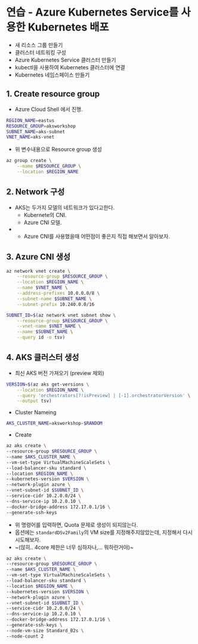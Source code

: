 # 연습 - Azure Kubernetes Service를 사용한 Kubernetes 배포
- 새 리소스 그룹 만들기
- 클러스터 네트워킹 구성
- Azure Kubernetes Service 클러스터 만들기
- kubectl을 사용하여 Kubernetes 클러스터에 연결
- Kubernetes 네임스페이스 만들기

## 1. Create resource group
- Azure Cloud Shell 에서 진행.
```bash
REGION_NAME=eastus
RESOURCE_GROUP=aksworkshop
SUBNET_NAME=aks-subnet
VNET_NAME=aks-vnet
```
- 위 변수내용으로 Resource group 생성
```bash
az group create \
    --name $RESOURCE_GROUP \
    --location $REGION_NAME
```

## 2. Network 구성
- AKS는 두가지 모델의 네트워크가 있다고한다.
  - Kubernete의 CNI.
  - Azure CNI 모델.
- * Azure CNI를 사용했을때 어떤점이 좋은지 직접 해보면서 알아보자.

## 3. Azure CNI 생성
```bash
az network vnet create \
    --resource-group $RESOURCE_GROUP \
    --location $REGION_NAME \
    --name $VNET_NAME \
    --address-prefixes 10.0.0.0/8 \
    --subnet-name $SUBNET_NAME \
    --subnet-prefix 10.240.0.0/16

SUBNET_ID=$(az network vnet subnet show \
    --resource-group $RESOURCE_GROUP \
    --vnet-name $VNET_NAME \
    --name $SUBNET_NAME \
    --query id -o tsv)
```

## 4. AKS 클러스터 생성
- 최신 AKS 버전 가져오기 (preview 제외)
```bash
VERSION=$(az aks get-versions \
    --location $REGION_NAME \
    --query 'orchestrators[?!isPreview] | [-1].orchestratorVersion' \
    --output tsv)
```
- Cluster Nameing
```bash
AKS_CLUSTER_NAME=aksworkshop-$RANDOM
```
- Create
```bash
az aks create \
--resource-group $RESOURCE_GROUP \
--name $AKS_CLUSTER_NAME \
--vm-set-type VirtualMachineScaleSets \
--load-balancer-sku standard \
--location $REGION_NAME \
--kubernetes-version $VERSION \
--network-plugin azure \
--vnet-subnet-id $SUBNET_ID \
--service-cidr 10.2.0.0/24 \
--dns-service-ip 10.2.0.10 \
--docker-bridge-address 172.17.0.1/16 \
--generate-ssh-keys
```
- 위 명령어를 입력하면, Quota 문제로 생성이 되지않는다.
- 옵션에는 `standardDSv2Family`의 VM size를 지정해주지않았는데, 지정해서 다시 시도해보자.
- ~(않히.. 4core 제한은 너무 심하자나,... 뭐하란거야)~
```bash
az aks create \
--resource-group $RESOURCE_GROUP \
--name $AKS_CLUSTER_NAME \
--vm-set-type VirtualMachineScaleSets \
--load-balancer-sku standard \
--location $REGION_NAME \
--kubernetes-version $VERSION \
--network-plugin azure \
--vnet-subnet-id $SUBNET_ID \
--service-cidr 10.2.0.0/24 \
--dns-service-ip 10.2.0.10 \
--docker-bridge-address 172.17.0.1/16 \
--generate-ssh-keys \
--node-vm-size Standard_B2s \
--node-count 2
```

